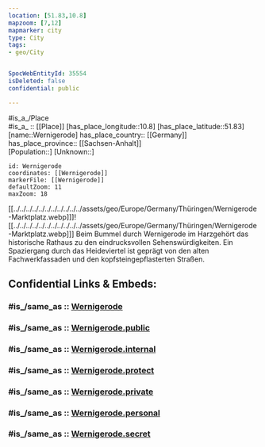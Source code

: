 ```yaml
---
location: [51.83,10.8] 
mapzoom: [7,12] 
mapmarker: city 
type: City
tags:
- geo/City


SpocWebEntityId: 35554
isDeleted: false
confidential: public

---
```

#is_a_/Place  
#is_a_ :: [[Place]] 
[has_place_longitude::10.8] 
[has_place_latitude::51.83] 
[name::Wernigerode] 
has_place_country:: [[Germany]]  
has_place_province:: [[Sachsen-Anhalt]]  
[Population::] 
[Unknown::] 


```leaflet
id: Wernigerode
coordinates: [[Wernigerode]] 
markerFile: [[Wernigerode]] 
defaultZoom: 11 
maxZoom: 18
```

[[../../../../../../../../../../../assets/geo/Europe/Germany/Thüringen/Wernigerode-Marktplatz.webp]]]![[../../../../../../../../../../../assets/geo/Europe/Germany/Thüringen/Wernigerode-Marktplatz.webp]]]
Beim Bummel durch Wernigerode  im Harzgehört das historische Rathaus 
zu den eindrucksvollen Sehenswürdigkeiten. 
Ein Spaziergang durch das Heideviertel ist geprägt 
von den alten Fachwerkfassaden und den kopfsteingepflasterten Straßen.


## Confidential Links & Embeds: 

### #is_/same_as :: [Wernigerode](/_Standards/Earth/Continent/Europe/Europe~Central/Germany/Germany~East/Sachsen-Anhalt/counties~SA/Harz/cities~Harz/Wernigerode.md) 

### #is_/same_as :: [Wernigerode.public](/_public/Earth/Continent/Europe/Europe~Central/Germany/Germany~East/Sachsen-Anhalt/counties~SA/Harz/cities~Harz/Wernigerode.public.md) 

### #is_/same_as :: [Wernigerode.internal](/_internal/Earth/Continent/Europe/Europe~Central/Germany/Germany~East/Sachsen-Anhalt/counties~SA/Harz/cities~Harz/Wernigerode.internal.md) 

### #is_/same_as :: [Wernigerode.protect](/_protect/Earth/Continent/Europe/Europe~Central/Germany/Germany~East/Sachsen-Anhalt/counties~SA/Harz/cities~Harz/Wernigerode.protect.md) 

### #is_/same_as :: [Wernigerode.private](/_private/Earth/Continent/Europe/Europe~Central/Germany/Germany~East/Sachsen-Anhalt/counties~SA/Harz/cities~Harz/Wernigerode.private.md) 

### #is_/same_as :: [Wernigerode.personal](/_personal/Earth/Continent/Europe/Europe~Central/Germany/Germany~East/Sachsen-Anhalt/counties~SA/Harz/cities~Harz/Wernigerode.personal.md) 

### #is_/same_as :: [Wernigerode.secret](/_secret/Earth/Continent/Europe/Europe~Central/Germany/Germany~East/Sachsen-Anhalt/counties~SA/Harz/cities~Harz/Wernigerode.secret.md)

